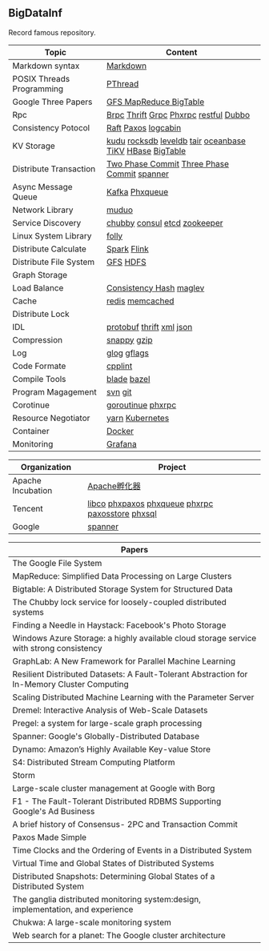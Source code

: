 ## BigDataInf
Record famous repository.

|Topic   | Content|
| ------ | ------ |
| Markdown syntax | [Markdown](https://www.markdownguide.org/basic-syntax/)|
|POSIX Threads Programming | [PThread](https://computing.llnl.gov/tutorials/pthreads/)|
|Google Three Papers | [GFS MapReduce BigTable](./GoogleThreePapers/ThreePapers.md)|
|Rpc |[Brpc]() [Thrift]() [Grpc]() [Phxrpc]() [restful]() [Dubbo]()|
|Consistency Potocol | [Raft](./ConsistencyProtocol/Raft.md) [Paxos](./ConsistencyProtocol/Paxos.md) [logcabin](https://github.com/logcabin/logcabin)
|KV Storage |[kudu](./KVStorage/Kudu.md) [rocksdb]() [leveldb]() [tair]() [oceanbase]() [TiKV]() [HBase]() [BigTable]()|
|Distribute Transaction|[Two Phase Commit]() [Three Phase Commit]() [spanner]()|
|Async Message Queue| [Kafka]() [Phxqueue]()|
|Network Library|[muduo]()|
|Service Discovery|[chubby]() [consul]() [etcd]() [zookeeper]()|
|Linux System Library|[folly]()|
|Distribute Calculate|[Spark]() [Flink]()|
|Distribute File System|[GFS]() [HDFS]()|
|Graph Storage||
|Load Balance|[Consistency Hash]() [maglev]()|
|Cache|[redis]() [memcached]()|
|Distribute Lock||
|IDL|[protobuf]() [thrift]() [xml]() [json]()|
|Compression|[snappy]() [gzip]()|
|Log|[glog]() [gflags]()|
|Code Formate|[cpplint](https://github.com/google/styleguide)|
|Compile Tools|[blade](https://github.com/chen3feng/typhoon-blade) [bazel](https://github.com/bazelbuild/bazel)|
|Program Magagement|[svn]() [git](https://git-scm.com/book/zh/v2)|
|Corotinue|[goroutinue]() [phxrpc]()|
|Resource Negotiator|[yarn]() [Kubernetes]()|
|Container|[Docker]()|
|Monitoring|[Grafana]()|


|Organization|Project|
|------------|-------|
|Apache Incubation|[Apache孵化器](http://incubator.apache.org/projects/)|
|Tencent|[libco](https://github.com/Tencent/libco) [phxpaxos](https://github.com/Tencent/phxpaxos) [phxqueue](https://github.com/Tencent/phxqueue) [phxrpc](https://github.com/Tencent/phxrpc) [paxosstore](https://github.com/Tencent/paxosstore) [phxsql](https://github.com/Tencent/phxsql)|
|Google|[spanner](https://static.googleusercontent.com/media/research.google.com/zh-CN//archive/spanner-osdi2012.pdf)|

|Papers|
|------------|
|The Google File System|
|MapReduce: Simplified Data Processing on Large Clusters|
|Bigtable: A Distributed Storage System for Structured Data|
|The Chubby lock service for loosely-coupled distributed systems|
|Finding a Needle in Haystack: Facebook's Photo Storage|
|Windows Azure Storage: a highly available cloud storage service with strong consistency|
|GraphLab: A New Framework for Parallel Machine Learning|
|Resilient Distributed Datasets: A Fault-Tolerant Abstraction for In-Memory Cluster Computing|
|Scaling Distributed Machine Learning with the Parameter Server|
|Dremel: Interactive Analysis of Web-Scale Datasets|
|Pregel: a system for large-scale graph processing|
|Spanner: Google's Globally-Distributed Database|
|Dynamo: Amazon’s Highly Available Key-value Store|
|S4: Distributed Stream Computing Platform|
|Storm|
|Large-scale cluster management at Google with Borg|
|F1 - The Fault-Tolerant Distributed RDBMS Supporting Google's Ad Business|
|A brief history of Consensus- 2PC and Transaction Commit |
|Paxos Made Simple|
|Time Clocks and the Ordering of Events in a Distributed System|
|Virtual Time and Global States of Distributed Systems|
|Distributed Snapshots: Determining Global States of a Distributed System|
|The ganglia distributed monitoring system:design, implementation, and experience|
|Chukwa: A large-scale monitoring system|
|Web search for a planet: The Google cluster architecture|
